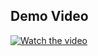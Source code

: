 ## Demo Video

[![Watch the video](https://img.youtube.com/vi/dQw4w9WgXcQ/maxresdefault.jpg)]([https://youtu.be/dQw4w9WgXcQ](https://www.youtube.com/watch?v=AfmtV3uzrUo))
